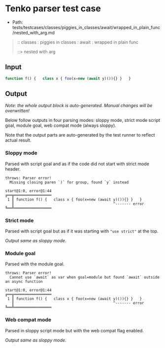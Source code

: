 # Tenko parser test case

- Path: tests/testcases/classes/piggies_in_classes/await/wrapped_in_plain_func/nested_with_arg.md

> :: classes : piggies in classes : await : wrapped in plain func
>
> ::> nested with arg

## Input

`````js
function f() {   class x { foo(x=new (await y)()){} }   }
`````

## Output

_Note: the whole output block is auto-generated. Manual changes will be overwritten!_

Below follow outputs in four parsing modes: sloppy mode, strict mode script goal, module goal, web compat mode (always sloppy).

Note that the output parts are auto-generated by the test runner to reflect actual result.

### Sloppy mode

Parsed with script goal and as if the code did not start with strict mode header.

`````
throws: Parser error!
  Missing closing paren `)` for group, found `y` instead

start@1:0, error@1:44
╔══╦═════════════════
 1 ║ function f() {   class x { foo(x=new (await y)()){} }   }
   ║                                             ^------- error
╚══╩═════════════════

`````

### Strict mode

Parsed with script goal but as if it was starting with `"use strict"` at the top.

_Output same as sloppy mode._

### Module goal

Parsed with the module goal.

`````
throws: Parser error!
  Cannot use `await` as var when goal=module but found `await` outside an async function

start@1:0, error@1:44
╔══╦═════════════════
 1 ║ function f() {   class x { foo(x=new (await y)()){} }   }
   ║                                             ^------- error
╚══╩═════════════════

`````


### Web compat mode

Parsed in sloppy script mode but with the web compat flag enabled.

_Output same as sloppy mode._
